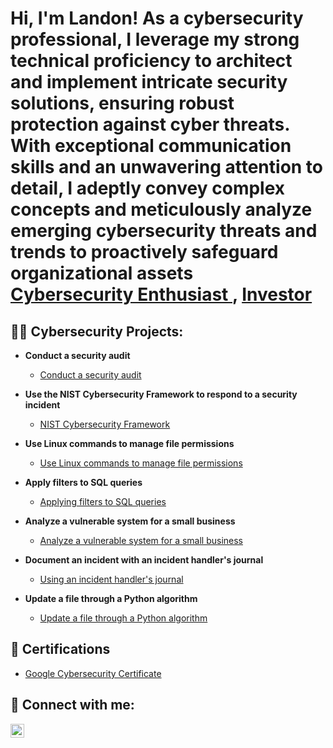 <h1>Hi, I'm Landon! As a cybersecurity professional, I leverage my strong technical proficiency to architect and implement intricate security solutions, ensuring robust protection against cyber threats. With exceptional communication skills and an unwavering attention to detail, I adeptly convey complex concepts and meticulously analyze emerging cybersecurity threats and trends to proactively safeguard organizational assets <br/><a href="https://www.linkedin.com/in/landon-city-2aa402288/"> <a href="https://www.linkedin.com/in/landon-city-2aa402288/">Cybersecurity Enthusiast </a>, <a href="https://www.linkedin.com/in/landon-city-2aa402288/">Investor</a></h1>

<h2>👨‍💻 Cybersecurity Projects:</h2>

- <b>Conduct a security audit </b>
  - [Conduct a security audit](https://github.com/landoncity/ConductSecurityAudit)
- <b>Use the NIST Cybersecurity Framework to respond to a security incident </b>
  - [NIST Cybersecurity Framework](https://github.com/landoncity/UseTheNISTCybersecurityFrameworkToRespondToaSecurityIncident)
- <b>Use Linux commands to manage file permissions </b>
  - [Use Linux commands to manage file permissions](https://github.com/landoncity/UseLinuxCommandsToManageFilePermissions)

- <b>Apply filters to SQL queries </b>
  - [Applying filters to SQL queries](https://github.com/landoncity/ApplyFiltersToSQLqueries)
 
- <b>Analyze a vulnerable system for a small business </b>
  - [Analyze a vulnerable system for a small business](https://github.com/landoncity/IdentifyingAnIncidentHandlersJournal)

- <b>Document an incident with an incident handler's journal </b>
  - [Using an incident handler's journal](https://github.com/landoncity/Document-an-incident-with-an-incident-handler-s-journal)
 
- <b>Update a file through a Python algorithm </b>
  - [Update a file through a Python algorithm](https://github.com/landoncity/UpdateAFileThroughAlgorithm)



<h2>📂 Certifications</h2>

- [Google Cybersecurity Certificate](https://www.credly.com/badges/e54b7d9d-af23-4b5b-99a7-9e712f018327/public_url)

<h2> 🤳 Connect with me:</h2>

[<img align="left" alt="JoshMadakor | LinkedIn" width="22px" src="https://cdn.jsdelivr.net/npm/simple-icons@v3/icons/linkedin.svg" />][linkedin]

[twitter]: https://twitter.com/joshmadakor
[youtube]: https://www.youtube.com/c/joshmadakor
[instagram]: https://www.instagram.com/joshmadakor/
[linkedin]: https://www.linkedin.com/in/landon-city-2aa402288/

<!--
**joshmadakor1/joshmadakor1** is a ✨ _special_ ✨ repository because its `README.md` (this file) appears on your GitHub profile.

Here are some ideas to get you started:

- 🔭 I’m currently working on ...
- 🌱 I’m currently learning ...
- 👯 I’m looking to collaborate on ...
- 🤔 I’m looking for help with ...
- 💬 Ask me about ...
- 📫 How to reach me: ...
- 😄 Pronouns: ...
- ⚡ Fun fact: ...
-->
